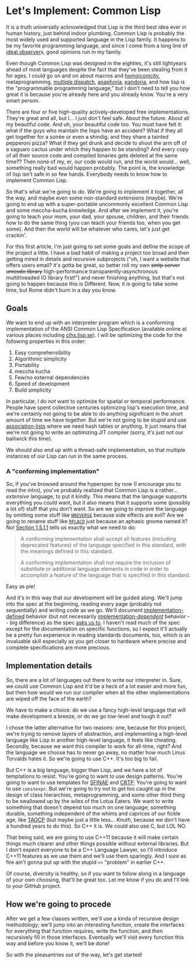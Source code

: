 
# Let's Implement: Common Lisp

It is a truth universally acknowledged that Lisp is the third best
idea ever in human history, just behind indoor plumbing. Common Lisp
is probably the most widely used and supported language in the Lisp
family. It happens to be my favorite programming language, and since I
come from a long line of [ideal observer][ideal]s, good opinions run
in my family.

Even though Common Lisp was designed in the eighties, it's still
lightyears ahead of most languages despite the fact that they've been
stealing from it for ages. I could go on and on about macros and
[homoiconicity][], metaprogramming,
[multiple dispatch][multi-dispatch], [anaphoria][], [pandoria][], and
how lisp is the "programmable programming language," but I don't need
to tell you how great it is because you're already here and you
already know. You're a very smart person.

There are four or five high-quality actively-developed free
implementations. They're great and all, but I... I just don't feel
safe. About the future. About all my beautiful code. And uh, your
beautiful code too. You must have felt it: what if the guys who
maintain the lisps have an accident? What if they all get together for
a soirée or even a shindig, and they share a tainted pepperoni pizza?
What if they get drunk and decide to shoot the arm off of a saguaro
cactus under which they happen to be standing? And every copy of all
their source code and compiled binaries gets deleted at the same
time?? Then none of my, er, our code would run, and the world
would... well, something really bad would happen probably. The point
is, the knowledge of lisp isn't safe in so few hands. Everybody needs
to know how to implement Common Lisp.

So that's what we're going to do. We're going to implement it
together, all the way, and maybe even some non-standard extensions
(maybe). We're going to end up with a super-portable uncommonly
excellent Common Lisp and some meccha-kucha knowledge. And after we
implement it, you're going to teach your mom, your dad, your spouse,
children, and their friends how to do the same thing (you can teach
your friends too, when you get some). And then the world will be
whatever who cares, let's just get crackin'.

For this first article, I'm just going to set some goals and define
the scope of the project a little. I have a bad habit of making a
project too broad and then getting mired in details and recursive
subprojects ("oh, I want a website that offers users email? it's gotta
be great, so better roll my own <strike>smtp server</strike>
<strike>unicode library</strike> high-performance
transparently-asynchronous multithreaded IO library first!") and never
finishing anything, but that's not going to happen because this is
Different. Now, it *is* going to take some time, but Rome didn't burn
in a day you know.

## Goals

We want to end up with an interpreter program which is a conforming
implementation of the ANSI Common Lisp Specification (available online
at various places including [clhs.lisp.se][hyperspec]). I will be
optimizing the code for the following properties in this order:

1. Easy comprehensibility
2. Algorithmic simplicity
3. Portability
1. meccha kucha
5. Few/no external dependencies
6. Speed of development
7. Build simplicity

In particular, I do *not* want to optimize for spatial or temporal
performance. People have spent collective centuries optimizing lisp's
execution time, and we're certainly not going to be able to do
anything significant in the short amount of time we have together. But
we're not going to be stupid and use [association-lists][]
where we need hash tables or anything. It just means that we're not
going to write an optimizing JIT compiler (sorry, it's just not our
bailiwick this time).

We should also end up with a thread-safe implementation, so that
multiple instances of our Lisp can run in the same process.

### A "conforming implementation"

So, if you've browsed around the hyperspec by now (I encourage you to
read the intro), you've probably realized that Common Lisp is a
rather... *extensive* language, to put it kindly. This means that the
language supports everything you could want, but it also means that it
supports some (possibly a lot of) stuff that you don't want. So are we
going to *improve* the language by omitting some stuff like
[`NREVERSE`][nreverse] because side effects are evil? Are we going to
rename stuff like [`RPLACD`][rplacd] just because an aphasic gnome
named it? No! [Section 1.5.1.1](http://clhs.lisp.se/Body/01_eaa.htm)
tells us exactly what we need to do:

 > A conforming implementation shall accept all features (including
 > deprecated features) of the language specified in this standard,
 > with the meanings defined in this standard.
 >
 > A conforming implementation shall not require the inclusion of
 > substitute or additional language elements in code in order to
 > accomplish a feature of the language that is specified in this
 > standard.
 
Easy as pie!

And it's in this way that our development will be guided along. We'll
jump into the spec at the beginning, reading every page (probably not
sequentially) and writing code as we go. We'll document
[implementation-defined][impl-defined] behavior (but not necessarily
[implementation-*dependent*][impl-dependent] behavior -- big
difference) as the spec
[asks us to](http://clhs.lisp.se/Body/01_eab.htm). I haven't read much
of the spec except for the documentation on specific functions, so I
expect it'll actually be a pretty fun experience in reading standards
documents, too, which is an invaluable skill especially as you get
closer to hardware where precise and complete specifications are more
precious.

## Implementation details

So, there are a lot of languages out there to write our interpreter
in. Sure, we could use Common Lisp and it'd be a heck of a lot easier
and more fun, but then how would we run our compiler when all the
other implementations are wiped off the face of the earth?

We have to make a choice: do we use a fancy high-level language that
will make development a breeze, or do we go low-level and tough it
out?

I chose the latter alternative for two reasons: one, because for this
project, we're trying to remove layers of abstraction, and
implementing a high-level language like Lisp in another high-level
language, it feels like cheating. Secondly, because we want this
compiler to work for all-time, right? And the language we choose has
to never go away, no matter how much Linus Torvalds hates it. So we're
going to use C++. It's too big to fail.

But C++ is a big language, bigger than Lisp, and we have a lot of
temptations to resist. You're going to want to use design
patterns. You're going to want to use templates for [SFINAE][] and
[CRTP][]. You're going to want to use `constexpr`. But we're going to
try not to get too caught up in the design of class hierarchies,
metaprogramming, and some other third thing to be swallowed up by the
wiles of the Lotus Eaters. We want to write something that doesn't
depend too much on one language; something durable, something
independent of the whims and caprices of our fickle age, like
[TAOCP][] (but maybe just a little less... *Knuth*, because we don't
have a hundred years to do this). So C++ it is. We could also use C,
but LOL NO.

That being said, we are going to use C++11 because it will make
certain things much clearer and other things possible without external
libraries. But I don't expect everyone to be a C++ Language Lawyer, so
I'll introduce C++11 features as we use them and we'll use them
sparingly. And I sure as fire ain't gonna put up with the stupid `>>`
"problem" in earlier C++.

Of course, diversity is healthy, so if you want to follow along in a
language of your own choosing, that'll be great too. Let me know if
you do and I'll link to your GitHub project.

## How we're going to procede

After we get a few classes written, we'll use a kinda of recursive
design methodology; we'll jump into an interesting function, create
the interfaces for everything that function requires, write the
function, and then recursively fill in those interfaces. Eventually
we'll visit every function this way and before you know it, we'll be
done!

So with the pleasantries out of the way, let's get started!

[ideal]: https://en.wikipedia.org/wiki/Ideal_observer_theory
[homoiconicity]: http://c2.com/cgi/wiki?HomoiconicLanguages
[multi-dispatch]: https://en.wikipedia.org/wiki/Multiple_dispatch
[anaphoria]: http://letoverlambda.com/index.cl/guest/chap6.html#sec_1
[pandoria]: http://letoverlambda.com/index.cl/guest/chap6.html#sec_7
[hyperspec]: clhs.lisp.se/
[association-lists]: https://en.wikipedia.org/wiki/Association_list
[nreverse]: http://clhs.lisp.se/Body/f_revers.htm
[rplacd]: http://clhs.lisp.se/Body/f_rplaca.htm
[SFINAE]: https://en.wikipedia.org/wiki/Substitution_failure_is_not_an_error
[CRTP]: https://en.wikipedia.org/wiki/Curiously_recurring_template_pattern
[TAOCP]: http://www-cs-faculty.stanford.edu/~uno/taocp.html
[impl-defined]: http://clhs.lisp.se/Body/26_glo_i.htm#implementation-defined
[impl-dependent]: http://clhs.lisp.se/Body/26_glo_i.htm#implementation-dependent
